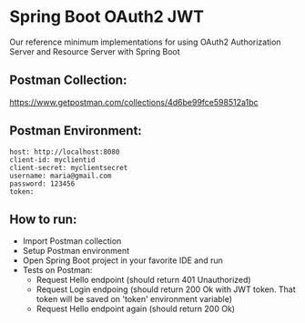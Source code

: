 # Spring Boot OAuth2 JWT

Our reference minimum implementations for using OAuth2 Authorization Server and Resource Server with Spring Boot

## Postman Collection:
https://www.getpostman.com/collections/4d6be99fce598512a1bc

## Postman Environment:

```
host: http://localhost:8080
client-id: myclientid
client-secret: myclientsecret
username: maria@gmail.com
password: 123456
token:
```

## How to run:

- Import Postman collection
- Setup Postman environment
- Open Spring Boot project in your favorite IDE and run
- Tests on Postman:
  - Request Hello endpoint (should return 401 Unauthorized)
  - Request Login endpoing (should return 200 Ok with JWT token. That token will be saved on 'token' environment variable)
  - Request Hello endpoint again (should return 200 Ok)
